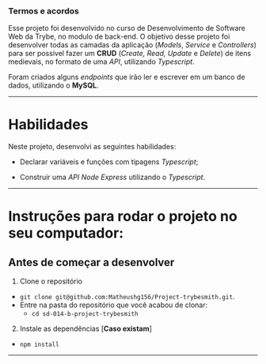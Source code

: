### Termos e acordos

Esse projeto foi desenvolvido no curso de Desenvolvimento de Software Web da Trybe, no modulo de back-end. O objetivo desse projeto foi desenvolver todas as camadas da aplicação (_Models_, _Service_ e _Controllers_) para ser possivel fazer um **CRUD** (_Create, Read, Update_ e _Delete_) de itens medievais, no formato de uma _API_, utilizando _Typescript_. 

Foram criados alguns _endpoints_ que irão ler e escrever em um banco de dados, utilizando o **MySQL**.


---

# Habilidades

Neste projeto, desenvolvi as seguintes habilidades:

- Declarar variáveis e funções com tipagens _Typescript_;

- Construir uma _API Node Express_ utilizando o _Typescript_.


---

# Instruções para rodar o projeto no seu computador:

## Antes de começar a desenvolver

1. Clone o repositório

- `git clone git@github.com:Matheushg156/Project-trybesmith.git`.
- Entre na pasta do repositório que você acabou de clonar:
  - `cd sd-014-b-project-trybesmith`

2. Instale as dependências [**Caso existam**]

- `npm install`


---